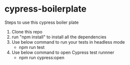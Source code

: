 # cypress-boilerplate
Steps to use this cypress boiler plate
1. Clone this repo
2. run "npm install" to install all the dependencies
3. Use below command to run your tests in headless mode
    - npm run test
4. Use below command to open Cypress test runnner
    - npm run cypress:open
